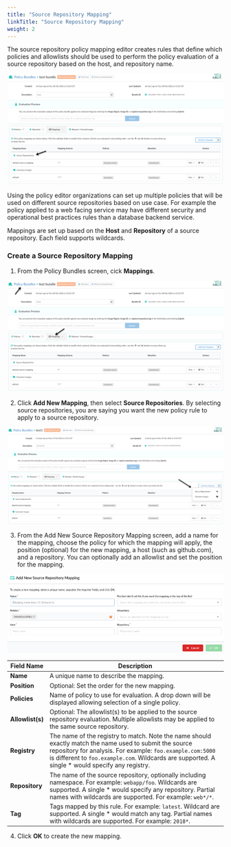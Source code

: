 ```yaml
---
title: "Source Repository Mapping"
linkTitle: "Source Repository Mapping"
weight: 2
---
```


The source repository policy mapping editor creates rules that define which policies and allowlists should be used to perform the policy evaluation of a source repository based on the host, and repository name. 

![alt text](source-policy-mapping-main-screen.png)

Using the policy editor organizations can set up multiple policies that will be used on different source repositories based on use case. For example the policy applied to a web facing service may have different security and operational best practices rules than a database backend service.

Mappings are set up based on the **Host** and **Repository** of a source repository. Each field supports wildcards.

### Create a Source Repository Mapping ###

1. From the Policy Bundles screen, cick **Mappings**.

![alt text](policy-bundle-mapping-tab-with-arrows.png)

2. Click **Add New Mapping**, then select **Source Repositories**. By selecting source repositories, you are saying you want the new policy rule to apply to a source repository.

![alt text](edit-policy-bundle-add-new-mapping.png)

3. From the Add New Source Repository Mapping screen, add a name for the mapping, choose the policy for which the mapping will apply, the position (optional) for the new mapping, a host (such as github.com), and a repository.  You can optionally add an allowlist and set the position for the mapping. 

![alt text](add-new-source-mapping.png)


| Field Name | Description |
| ---------- | ----------- |
| **Name** | A unique name to describe the mapping. 
| **Position** | Optional: Set the order for the new mapping. |
| **Policies** | Name of policy to use for evaluation. A drop down will be displayed allowing selection of a single policy. |
| **Allowlist(s)** | Optional: The allowlist(s) to be applied to the source repository evaluation. Multiple allowlists may be applied to the same source repository. |
| **Registry** | The name of the registry to match. Note the name should exactly match the name used to submit the source repository for analysis. For example: `foo.example.com:5000` is different to `foo.example.com`. Wildcards are supported. A single * would specify any registry. |
| **Repository** | The name of the source repository, optionally including namespace. For example: `webapp/foo`. Wildcards are supported. A single * would specify any repository. Partial names with wildcards are supported. For example: `web*/*`. |
| **Tag** | Tags mapped by this rule. For example: `latest`. Wildcard are supported. A single * would match any tag. Partial names with wildcards are supported. For example: `2018*`. |

4. Click **OK** to create the new mapping.